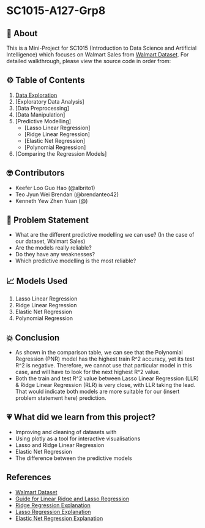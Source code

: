 # SC1015-A127-Grp8

## 🚀 About

This is a Mini-Project for SC1015 (Introduction to Data Science and Artificial Intelligence) which focuses on Walmart Sales from [Walmart Dataset](https://www.kaggle.com/datasets/yasserh/walmart-dataset). For detailed walkthrough, please view the source code in order from:

## ⚙ Table of Contents
1. [Data Exploration](https://github.com/nicklimmm/movie-analysis/blob/main/data-extraction.ipynb)
2. [Exploratory Data Analysis]
3. [Data Preprocessing]
4. [Data Manipulation]
5. [Predictive Modelling]
   - [Lasso Linear Regression]
   - [Ridge Linear Regression]
   - [Elastic Net Regression]
   - [Polynomial Regression]
6. [Comparing the Regression Models]
  
## 🤓 Contributors

- Keefer Loo Guo Hao (@albrito1)
- Teo Jyun Wei Brendan (@brendanteo42)
- Kenneth Yew Zhen Yuan (@)

## 🧠 Problem Statement

- What are the different predictive modelling we can use? (In the case of our dataset, Walmart Sales)
- Are the models really reliable? 
- Do they have any weaknesses? 
- Which predictive modelling is the most reliable?

## 📈 Models Used

1. Lasso Linear Regression
2. Ridge Linear Regression
3. Elastic Net Regression
4. Polynomial Regression

## 💥 Conclusion
- As shown in the comparison table, we can see that the Polynomial Regression (PNR) model has the highest train R^2 accuracy, yet its test R^2 is negative. Therefore, we cannot use that particular model in this case, and will have to look for the next highest R^2 value.
- Both the train and test R^2 value between Lasso Linear Regression (LLR) & Ridge Linear Regression (RLR) is very close, with LLR taking the lead. That would indicate both models are more suitable for our (insert problem statement here) prediction.


## 💗 What did we learn from this project?

- Improving and cleaning of datasets with
- Using plotly as a tool for interactive visualisations
- Lasso and Ridge Linear Regression
- Elastic Net Regression
- The difference between the predictive models

## References

- [Walmart Dataset](https://www.kaggle.com/datasets/yasserh/walmart-dataset)
- [Guide for Linear Ridge and Lasso Regression](https://www.analyticsvidhya.com/blog/2017/06/a-comprehensive-guide-for-linear-ridge-and-lasso-regression)
- [Ridge Regression Explanation](https://www.youtube.com/watch?v=Q81RR3yKn30&ab_channel=StatQuestwithJoshStarmer)
- [Lasso Regression Explanation](https://www.youtube.com/watch?v=NGf0voTMlcs&ab_channel=StatQuestwithJoshStarmer)
- [Elastic Net Regression Explanation](https://www.youtube.com/watch?v=1dKRdX9bfIo&t=253s&ab_channel=StatQuestwithJoshStarmer)

